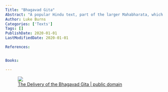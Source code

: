 ```yaml
---
Title: "Bhagavad Gita"
Abstract: "A popular Hindu text, part of the larger Mahabharata, which contains a conversation between Krishna and Arjuna."
Author: Luke Burns
Categories: ['Texts']
Tags: []
PublishDate: 2020-01-01
LastModifiedDate: 2020-01-01

References:


Books:

---
```


<figure>
    <img src="https://upload.wikimedia.org/wikipedia/commons/6/64/The_Delivery_of_the_Bhagavad_Gita.jpg">
    <figcaption>
        <a href="https://commons.wikimedia.org/wiki/File:The_Delivery_of_the_Bhagavad_Gita.jpg">
            The Delivery of the Bhagavad Gita | public domain
        </a>
    </figcaption>
</figure>
